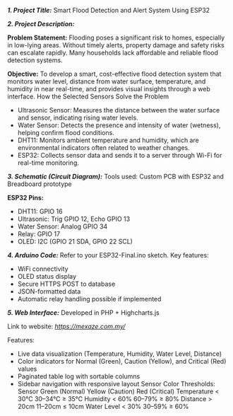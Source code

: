 _**1. Project Title:**_
Smart Flood Detection and Alert System Using ESP32

_**2. Project Description:**_

**Problem Statement:**
Flooding poses a significant risk to homes, especially in low-lying areas. Without timely alerts, property damage and safety risks can escalate rapidly. Many households lack affordable and reliable flood detection systems.

**Objective:**
To develop a smart, cost-effective flood detection system that monitors water level, distance from water surface, temperature, and humidity in near real-time, and provides visual insights through a web interface.
How the Selected Sensors Solve the Problem
- Ultrasonic Sensor: Measures the distance between the water surface and sensor, indicating rising water levels.
- Water Sensor: Detects the presence and intensity of water (wetness), helping confirm flood conditions.
- DHT11: Monitors ambient temperature and humidity, which are environmental indicators often related to weather changes.
- ESP32: Collects sensor data and sends it to a server through Wi-Fi for real-time monitoring.

_**3. Schematic (Circuit Diagram):**_
Tools used: Custom PCB with ESP32 and Breadboard prototype

**ESP32 Pins:**
- DHT11: GPIO 16
- Ultrasonic: Trig GPIO 12, Echo GPIO 13
- Water Sensor: Analog GPIO 34
- Relay: GPIO 17
- OLED: I2C (GPIO 21 SDA, GPIO 22 SCL)

_**4. Arduino Code:**_
Refer to your ESP32-Final.ino sketch.
Key features:
- WiFi connectivity
- OLED status display
- Secure HTTPS POST to database
- JSON-formatted data
- Automatic relay handling possible if implemented

_**5. Web Interface:**_
Developed in PHP + Highcharts.js

Link to website: _https://mexaze.com.my/_

Features:
- Live data visualization (Temperature, Humidity, Water Level, Distance)
- Color indicators for Normal (Green), Caution (Yellow), and Critical (Red) values
- Paginated table log with sortable columns
- Sidebar navigation with responsive layout
Sensor Color Thresholds:
Sensor	Green (Normal)	Yellow (Caution)	Red (Critical)
Temperature	< 30°C	30–34°C	≥ 35°C
Humidity	< 60%	60–79%	≥ 80%
Distance	> 20cm	11–20cm	≤ 10cm
Water Level	< 30%	30–59%	≥ 60%
